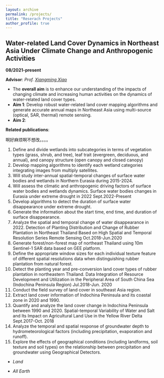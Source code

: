 ```yaml
---
layout: archive
permalink: /projects/
title: "Reserach Projects"
author_profile: true
---
```


## Water-related Land Cover Dynamics in Northeast Asia Under Climate Change and Anthropogenic Activities

**08/2021-present**

**Advisor**: _Prof. [Xiangming Xiao](https://scholar.google.com/citations?user=71350TcAAAAJ&hl=en)_

- The **overall aim** is to enhance our understanding of the impacts of changing climate and increasing human activities on the dynamics of water-related land cover types.
 - **Aim 1**: Develop robust water-related land cover mapping algorithms and generate accurate annual maps in Northeast Asia using multi-source (optical, SAR, thermal) remote sensing.
 - **Aim 2**: 



**Related publications**: 



啊好麻烦啊不想改。。。。


1. Define and divide wetlands into subcategories in terms of vegetation types (grass, shrub, and tree), leaf trait (evergreen, deciduous, and annual), and canopy structure (open canopy and closed canopy)
2. Develop mapping algorithms to identify each wetland categories integrating images from multiply satellites.
3. Will study inter-annual spatial-temporal changes of surface water bodies and wetlands in Northern Eurasia during 2015-2024.
4. Will assess the climatic and anthropogenic driving factors of surface water bodies and wetlands dynamics.
Surface water bodies changes in Eurasia under extreme drought in 2022       Sept.2022-Present
1. Develop algorithms to detect the duration of surface water disappearance under extreme drought.
2. Generate the information about the start time, end time, and duration of surface disappearance.
3. Analyze the spatial and temporal change of water disappearance in 2022.
Detection of Planting Distribution and Change of Rubber Plantation in Northeast Thailand Based on High Spatial and Temporal Resolution Series Remote Sensing   Oct.2018-Jun.2020
1. Generate forest/non-forest map of northeast Thailand using 10m Sentinel-1 SAR data based on GEE platform.
2. Define the appropriate window sizes for each individual texture feature of different spatial resolutions data when distinguishing rubber plantation from natural forest.
3. Detect the planting year and pre-conversion land cover types of rubber plantation in northeastern Thailand.
Data Integration of Resource Development and Utilization in the Peripheral Area of South China Sea (Indochina Peninsula Region)                                                        Jul.2018-Jun. 2020
1. Conduct the field survey of land cover in southeast Asia region. 
2. Extract land cover information of Indochina Peninsula and its coastal zone in 2020 and 1990. 
3. Quantify and analyze the land cover change in Indochina Peninsula between 1990 and 2020.
Spatial-temporal Variability of Water and Salt and Its Impact on Agricultural Land Use in the Yellow River Delta                                                                                     Sept.2017-Oct. 2018
1. Analyze the temporal and spatial response of groundwater depth to hydrometeorological factors (including precipitation, evaporation and runoff).
2. Explore the effects of geographical conditions (including landforms, soil texture and soil types) on the relationship between precipitation and groundwater using Geographical Detectors.

  
 * _Land_
  
 * _All Earth_

